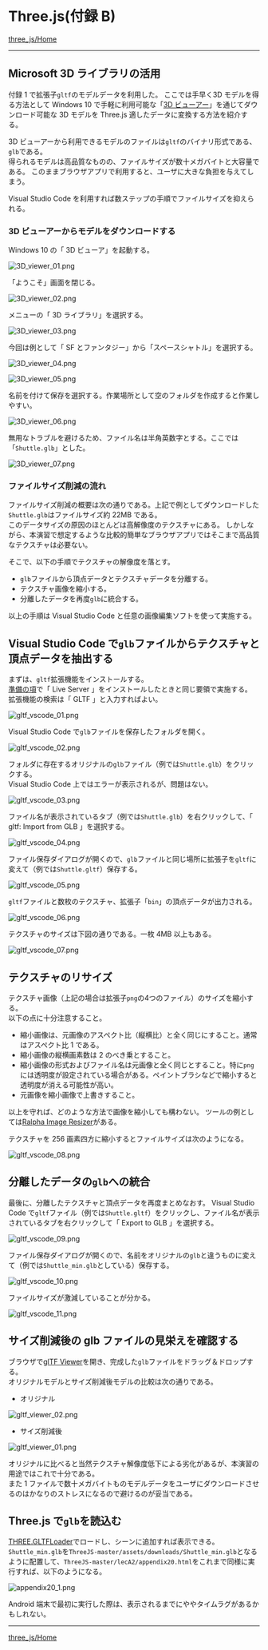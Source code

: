 # Three.js(付録 B)

[three_js/Home](./Home.md)

- - -

## Microsoft 3D ライブラリの活用

付録 1 で拡張子`gltf`のモデルデータを利用した。
ここでは手早く3D モデルを得る方法として Windows 10 で手軽に利用可能な「[3D ビューアー](https://www.microsoft.com/ja-jp/p/3d-viewer/9nblggh42ths?activetab=pivot:overviewtab)」を通じてダウンロード可能な 3D モデルを Three.js 適したデータに変換する方法を紹介する。

3D ビューアーから利用できるモデルのファイルは`gltf`のバイナリ形式である、`glb`である。  
得られるモデルは高品質なものの、ファイルサイズが数十メガバイトと大容量である。
このままブラウザアプリで利用すると、ユーザに大きな負担を与えてしまう。

Visual Studio Code を利用すれば数ステップの手順でファイルサイズを抑えられる。

### 3D ビューアーからモデルをダウンロードする

Windows 10 の「 3D ビューア」を起動する。

![3D_viewer_01.png](./three_js_app_B_01/3D_viewer_01.png)

「ようこそ」画面を閉じる。

![3D_viewer_02.png](./three_js_app_B_01/3D_viewer_02.png)

メニューの「 3D ライブラリ」を選択する。

![3D_viewer_03.png](./three_js_app_B_01/3D_viewer_03.png)

今回は例として「 SF とファンタジー」から「スペースシャトル」を選択する。

![3D_viewer_04.png](./three_js_app_B_01/3D_viewer_04.png)

![3D_viewer_05.png](./three_js_app_B_01/3D_viewer_05.png)

名前を付けて保存を選択する。作業場所として空のフォルダを作成すると作業しやすい。

![3D_viewer_06.png](./three_js_app_B_01/3D_viewer_06.png)

無用なトラブルを避けるため、ファイル名は半角英数字とする。ここでは「`Shuttle.glb`」とした。

![3D_viewer_07.png](./three_js_app_B_01/3D_viewer_07.png)

### ファイルサイズ削減の流れ

ファイルサイズ削減の概要は次の通りである。上記で例としてダウンロードした`Shuttle.glb`はファイルサイズ約 22MB である。  
このデータサイズの原因のほとんどは高解像度のテクスチャにある。
しかしながら、本演習で想定するような比較的簡単なブラウザアプリではそこまで高品質なテクスチャは必要ない。

そこで、以下の手順でテクスチャの解像度を落とす。

- `glb`ファイルから頂点データとテクスチャデータを分離する。
- テクスチャ画像を縮小する。
- 分離したデータを再度`glb`に統合する。

以上の手順は Visual Studio Code と任意の画像編集ソフトを使って実施する。

## Visual Studio Code で`glb`ファイルからテクスチャと頂点データを抽出する

まずは、`gltf`拡張機能をインストールする。  
[準備の項](./three_js_prep_01.md)で「 Live Server 」をインストールしたときと同じ要領で実施する。
拡張機能の検索は「 GLTF 」と入力すればよい。

![gltf_vscode_01.png](./three_js_app_B_01/gltf_vscode_01.png)

Visual Studio Code で`glb`ファイルを保存したフォルダを開く。

![gltf_vscode_02.png](./three_js_app_B_01/gltf_vscode_02.png)

フォルダに存在するオリジナルの`glb`ファイル（例では`Shuttle.glb`）をクリックする。  
Visual Studio Code 上ではエラーが表示されるが、問題はない。

![gltf_vscode_03.png](./three_js_app_B_01/gltf_vscode_03.png)

ファイル名が表示されているタブ（例では`Shuttle.glb`）を右クリックして、「 gltf: Import from GLB 」を選択する。

![gltf_vscode_04.png](./three_js_app_B_01/gltf_vscode_04.png)

ファイル保存ダイアログが開くので、`glb`ファイルと同じ場所に拡張子を`gltf`に変えて（例では`Shuttle.gltf`）保存する。

![gltf_vscode_05.png](./three_js_app_B_01/gltf_vscode_05.png)

`gltf`ファイルと数枚のテクスチャ、拡張子「`bin`」の頂点データが出力される。

![gltf_vscode_06.png](./three_js_app_B_01/gltf_vscode_06.png)

テクスチャのサイズは下図の通りである。一枚 4MB 以上もある。

![gltf_vscode_07.png](./three_js_app_B_01/gltf_vscode_07.png)

## テクスチャのリサイズ

テクスチャ画像（上記の場合は拡張子`png`の4つのファイル）のサイズを縮小する。  
以下の点に十分注意すること。

- 縮小画像は、元画像のアスペクト比（縦横比）と全く同じにすること。通常はアスペクト比 1 である。
- 縮小画像の縦横画素数は 2 のべき乗とすること。
- 縮小画像の形式およびファイル名は元画像と全く同じとすること。特に`png`には透明度が設定されている場合がある。ペイントブラシなどで縮小すると透明度が消える可能性が高い。
- 元画像を縮小画像で上書きすること。

以上を守れば、どのような方法で画像を縮小しても構わない。
ツールの例としては[Ralpha Image Resizer](https://www.vector.co.jp/soft/winnt/art/se487522.html?ds)がある。

テクスチャを 256 画素四方に縮小するとファイルサイズは次のようになる。

![gltf_vscode_08.png](./three_js_app_B_01/gltf_vscode_08.png)

## 分離したデータの`glb`への統合

最後に、分離したテクスチャと頂点データを再度まとめなおす。
Visual Studio Code で`gltf`ファイル（例では`Shuttle.gltf`）をクリックし、ファイル名が表示されているタブを右クリックして「 Export to GLB 」を選択する。

![gltf_vscode_09.png](./three_js_app_B_01/gltf_vscode_09.png)

ファイル保存ダイアログが開くので、名前をオリジナルの`glb`と違うものに変えて（例では`Shuttle_min.glb`としている）保存する。

![gltf_vscode_10.png](./three_js_app_B_01/gltf_vscode_10.png)

ファイルサイズが激減していることが分かる。

![gltf_vscode_11.png](./three_js_app_B_01/gltf_vscode_11.png)

## サイズ削減後の glb ファイルの見栄えを確認する

ブラウザで[glTF Viewer](https://gltf-viewer.donmccurdy.com/)を開き、完成した`glb`ファイルをドラッグ＆ドロップする。  
オリジナルモデルとサイズ削減後モデルの比較は次の通りである。

- オリジナル

![gltf_viewer_02.png](./three_js_app_B_01/gltf_viewer_02.png)

- サイズ削減後

![gltf_viewer_01.png](./three_js_app_B_01/gltf_viewer_01.png)

オリジナルに比べると当然テクスチャ解像度低下による劣化があるが、本演習の用途ではこれで十分である。  
また 1 ファイルで数十メガバイトものモデルデータをユーザにダウンロードさせるのはかなりのストレスになるので避けるのが妥当である。

## Three.js で`glb`を読込む

[THREE.GLTFLoader](https://threejs.org/docs/#examples/en/loaders/GLTFLoader)でロードし、シーンに追加すれば表示できる。  
`Shuttle_min.glb`を`ThreeJS-master/assets/downloads/Shuttle_min.glb`となるように配置して、`ThreeJS-master/lecA2/appendix20.html`をこれまで同様に実行すれば、以下のようになる。

![appendix20_1.png](./three_js_app_B_01/appendix20_1.png)

Android 端末で最初に実行した際は、表示されるまでにややタイムラグがあるかもしれない。

- - -

[three_js/Home](./Home.md)
